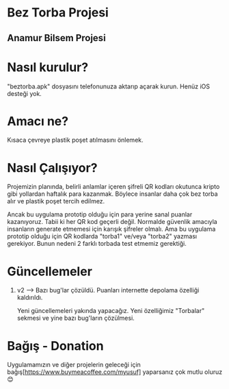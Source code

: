 # Bez Torba Projesi
## Anamur Bilsem Projesi

# Nasıl kurulur?
"beztorba.apk" dosyasını telefonunuza aktarıp açarak kurun. Henüz iOS desteği yok.

# Amacı ne?
Kısaca çevreye plastik poşet atılmasını önlemek.

# Nasıl Çalışıyor?
Projemizin planında, belirli anlamlar içeren şifreli QR kodları okutunca kripto gibi yollardan haftalık
para kazanmak. Böylece insanlar daha çok bez torba alır ve plastik poşet tercih edilmez. 

Ancak bu uygulama prototip olduğu için para yerine sanal puanlar kazanıyoruz. Tabii ki her QR kod geçerli değil.
Normalde güvenlik amacıyla insanların generate etmemesi için karışık şifreler olmalı. Ama bu uygulama prototip olduğu için QR kodlarda "torba1" ve/veya "torba2" yazması gerekiyor. Bunun nedeni 2 farklı torbada test etmemiz gerektiği.

# Güncellemeler
1. v2 --> Bazı bug'lar çözüldü. Puanları internette depolama özelliği kaldırıldı.

   Yeni güncellemeleri yakında yapacağız. Yeni özelliğimiz "Torbalar" sekmesi ve yine bazı bug'ların çözülmesi.

# Bağış - Donation
Uygulamamızın ve diğer projelerin geleceği için bağış[https://www.buymeacoffee.com/myusuf] yaparsanız çok mutlu oluruz 😊

